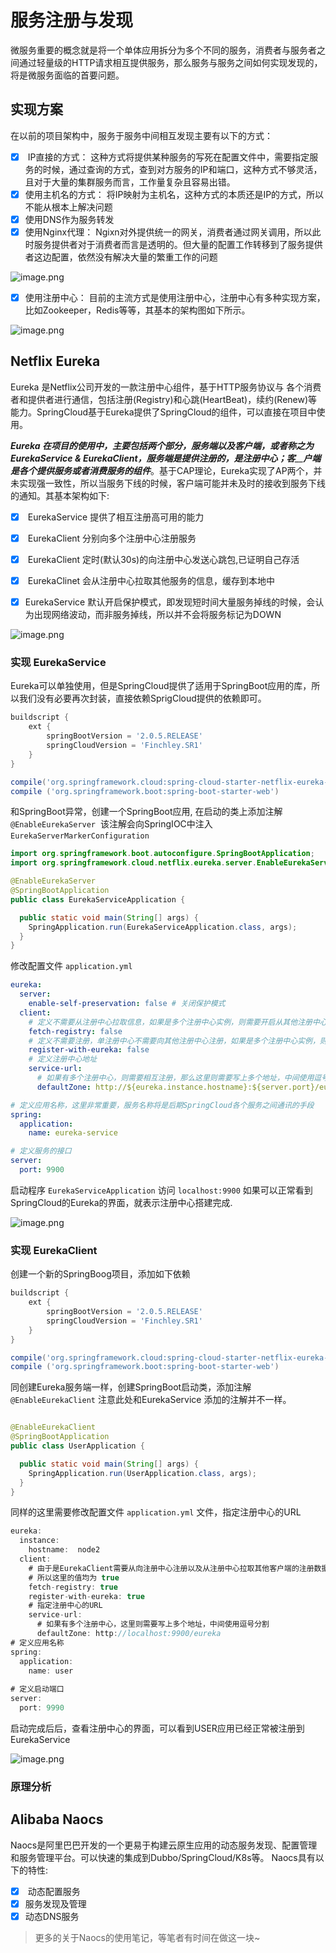 # 服务注册与发现

微服务重要的概念就是将一个单体应用拆分为多个不同的服务，消费者与服务者之间通过轻量级的HTTP请求相互提供服务，那么服务与服务之间如何实现发现的，将是微服务面临的首要问题。


## 实现方案


在以前的项目架构中，服务于服务中间相互发现主要有以下的方式：


- [x]  IP直接的方式： 这种方式将提供某种服务的写死在配置文件中，需要指定服务的时候，通过查询的方式，查到对方服务的IP和端口，这种方式不够灵活，且对于大量的集群服务而言，工作量复杂且容易出错。
- [x] 使用主机名的方式： 将IP映射为主机名，这种方式的本质还是IP的方式，所以不能从根本上解决问题
- [x] 使用DNS作为服务转发
- [x] 使用Nginx代理： Ngixn对外提供统一的网关，消费者通过网关调用，所以此时服务提供者对于消费者而言是透明的。但大量的配置工作转移到了服务提供者这边配置，依然没有解决大量的繁重工作的问题

![image.png](../../img/nginx代理.png)

- [x] 使用注册中心： 目前的主流方式是使用注册中心，注册中心有多种实现方案，比如Zookeeper，Redis等等，其基本的架构图如下所示。

![image.png](../../img/注册中心.png)




## Netflix Eureka
Eureka 是Netflix公司开发的一款注册中心组件，基于HTTP服务协议与 各个消费者和提供者进行通信，包括注册(Registry)和心跳(HeartBeat)，续约(Renew)等能力。SpringCloud基于Eureka提供了SpringCloud的组件，可以直接在项目中使用。


_**Eureka 在项目的使用中，主要包括两个部分，服务端以及客户端，或者称之为EurekaService & EurekaClient，**__**服务端是提供注册的，是注册中心；**__**客**__**户端是各个提供服务或者消费服务的组件**_。基于CAP理论，Eureka实现了AP两个，并未实现强一致性，所以当服务下线的时候，客户端可能并未及时的接收到服务下线的通知。其基本架构如下:


- [x]  EurekaService 提供了相互注册高可用的能力
- [x]  EurekaClient 分别向多个注册中心注册服务
- [x]  EurekaClient 定时(默认30s)的向注册中心发送心跳包,已证明自己存活
- [x]  EurekaClinet 会从注册中心拉取其他服务的信息，缓存到本地中
- [x] EurekaService 默认开启保护模式，即发现短时间大量服务掉线的时候，会认为出现网络波动，而非服务掉线，所以并不会将服务标记为DOWN



![image.png](https://cdn.nlark.com/yuque/0/2020/png/437981/1590135838104-9d0883e8-8d79-4327-abd4-d3508b0b65dd.png#align=left&display=inline&height=265&margin=%5Bobject%20Object%5D&name=image.png&originHeight=928&originWidth=1958&size=216741&status=done&style=none&width=560)


### 实现 EurekaService
Eureka可以单独使用，但是SpringCloud提供了适用于SpringBoot应用的库，所以我们没有必要再次封装，直接依赖SprigCloud提供的依赖即可。
```groovy
buildscript {
    ext {
        springBootVersion = '2.0.5.RELEASE'
        springCloudVersion = 'Finchley.SR1'
    }
}

compile('org.springframework.cloud:spring-cloud-starter-netflix-eureka-server')
compile ('org.springframework.boot:spring-boot-starter-web')
```
和SpringBoot异常，创建一个SpringBoot应用, 在启动的类上添加注解 `@EnableEurekaServer`  该注解会向SpringIOC中注入 `EurekaServerMarkerConfiguration` 
```java
import org.springframework.boot.autoconfigure.SpringBootApplication;
import org.springframework.cloud.netflix.eureka.server.EnableEurekaServer;

@EnableEurekaServer
@SpringBootApplication
public class EurekaServiceApplication {

  public static void main(String[] args) {
    SpringApplication.run(EurekaServiceApplication.class, args);
  }
}
```
修改配置文件 `application.yml` 


```yaml
eureka:
  server:
    enable-self-preservation: false # 关闭保护模式
  client:
    # 定义不需要从注册中心拉取信息，如果是多个注册中心实例，则需要开启从其他注册中心拉取的功能
    fetch-registry: false
    # 定义不需要注册，单注册中心不需要向其他注册中心注册，如果是多个注册中心实例，则需要开启向其他注册中心注册的功能
    register-with-eureka: false
    # 定义注册中心地址
    service-url:
      # 如果有多个注册中心，则需要相互注册，那么这里则需要写上多个地址，中间使用逗号分割
      defaultZone: http://${eureka.instance.hostname}:${server.port}/eureka

# 定义应用名称，这里非常重要，服务名称将是后期SpringCloud各个服务之间通讯的手段
spring:
  application:
    name: eureka-service

# 定义服务的接口
server:
  port: 9900
```
启动程序 `EurekaServiceApplication` 访问 `localhost:9900` 如果可以正常看到SpringCloud的Eureka的界面，就表示注册中心搭建完成.


![image.png](https://cdn.nlark.com/yuque/0/2020/png/437981/1590150541705-a34c8685-bd6f-4971-a79e-8234707f3bd2.png#align=left&display=inline&height=765&margin=%5Bobject%20Object%5D&name=image.png&originHeight=1530&originWidth=3358&size=259818&status=done&style=none&width=1679)




### 实现 EurekaClient 


创建一个新的SpringBoog项目，添加如下依赖
```groovy
buildscript {
    ext {
        springBootVersion = '2.0.5.RELEASE'
        springCloudVersion = 'Finchley.SR1'
    }
}

compile('org.springframework.cloud:spring-cloud-starter-netflix-eureka-client')
compile ('org.springframework.boot:spring-boot-starter-web')
```


同创建Eureka服务端一样，创建SpringBoot启动类，添加注解 `@EnableEurekaClient` 注意此处和EurekaService 添加的注解并不一样。
```java

@EnableEurekaClient
@SpringBootApplication
public class UserApplication {

  public static void main(String[] args) {
    SpringApplication.run(UserApplication.class, args);
  }
}

```
同样的这里需要修改配置文件 `application.yml` 文件，指定注册中心的URL


```java
eureka:
  instance:
    hostname:  node2
  client:
    # 由于是EurekaClient需要从向注册中心注册以及从注册中心拉取其他客户端的注册数据
    # 所以这里的值均为 true
    fetch-registry: true
    register-with-eureka: true
    # 指定注册中心的URL
    service-url:
	  # 如果有多个注册中心，这里则需要写上多个地址，中间使用逗号分割
      defaultZone: http://localhost:9900/eureka
# 定义应用名称      
spring:
  application:
    name: user
    
# 定义启动端口
server:
  port: 9990
```
启动完成后后，查看注册中心的界面，可以看到USER应用已经正常被注册到EurekaService


![image.png](https://cdn.nlark.com/yuque/0/2020/png/437981/1590151287527-c018b50c-a226-4714-b14b-76b655ba3a56.png#align=left&display=inline&height=412&margin=%5Bobject%20Object%5D&name=image.png&originHeight=824&originWidth=3358&size=126816&status=done&style=none&width=1679)
### 原理分析
## 
## 
## Alibaba Naocs 
Naocs是阿里巴巴开发的一个更易于构建云原生应用的动态服务发现、配置管理和服务管理平台。可以快速的集成到Dubbo/SpringCloud/K8s等。
Naocs具有以下的特性:

- [x]  动态配置服务
- [x] 服务发现及管理
- [x] 动态DNS服务
> 更多的关于Naocs的使用笔记，等笔者有时间在做这一块~





